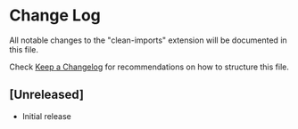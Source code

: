 # Change Log

All notable changes to the "clean-imports" extension will be documented in this file.

Check [Keep a Changelog](http://keepachangelog.com/) for recommendations on how to structure this file.

## [Unreleased]

- Initial release